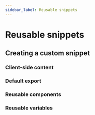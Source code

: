 ```yaml
---
sidebar_label: Reusable snippets
---
```


# Reusable snippets


## Creating a custom snippet


### Client-side content




### Default export




### Reusable components




### Reusable variables




